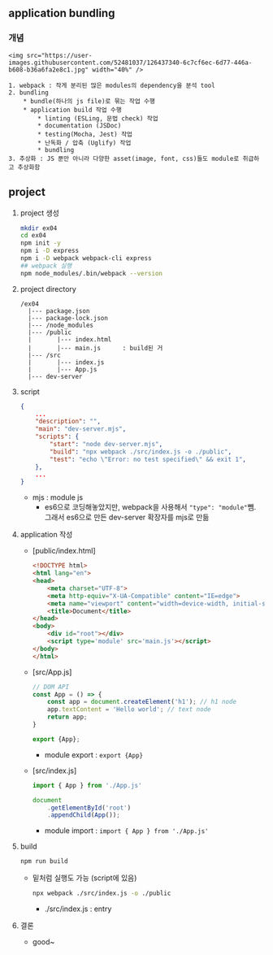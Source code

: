 ## application bundling

### 개념
    <img src="https://user-images.githubusercontent.com/52481037/126437340-6c7cf6ec-6d77-446a-b608-b36a6fa2e8c1.jpg" width="40%" />

    1. webpack : 작게 분리된 많은 modules의 dependency을 분석 tool
    2. bundling
        * bundle(하나의 js file)로 묶는 작업 수행
        * application build 작업 수행 
            * linting (ESLing, 문법 check) 작업
            * documentation (JSDoc)
            * testing(Mocha, Jest) 작업
            * 난독화 / 압축 (Uglify) 작업
            * bundling
    3. 추상화 : JS 뿐만 아니라 다양한 asset(image, font, css)들도 module로 취급하고 추상화함

## project

1. project 생성
    ```bash
    mkdir ex04
    cd ex04
    npm init -y
    npm i -D express
    npm i -D webpack webpack-cli express
    ## webpack 실행
    npm node_modules/.bin/webpack --version
    ```
2. project directory
    ```
    /ex04
      |--- package.json
      |--- package-lock.json
      |--- /node_modules
      |--- /public
      |       |--- index.html
      |       |--- main.js      : build된 거
      |--- /src
      |       |--- index.js
      |       |--- App.js
      |--- dev-server
    ```
3. script
    ```json
    {
        ...
        "description": "",
        "main": "dev-server.mjs",
        "scripts": {
            "start": "node dev-server.mjs",
            "build": "npx webpack ./src/index.js -o ./public",
            "test": "echo \"Error: no test specified\" && exit 1",
        },
        ...
    }
    ```
    * mjs : module js
        * es6으로 코딩해놓았지만, webpack을 사용해서 ```"type": "module"```뺌. 그래서 es6으로 만든 dev-server 확장자를 mjs로 만듦

4. application 작성

    * [public/index.html]
        ```html
        <!DOCTYPE html>
        <html lang="en">
        <head>
            <meta charset="UTF-8">
            <meta http-equiv="X-UA-Compatible" content="IE=edge">
            <meta name="viewport" content="width=device-width, initial-scale=1.0">
            <title>Document</title>
        </head>
        <body>
            <div id="root"></div>
            <script type='module' src='main.js'></script>
        </body>
        </html>
        ```

    * [src/App.js]
        ```js
        // DOM API
        const App = () => {
            const app = document.createElement('h1'); // h1 node
            app.textContent = 'Hello world'; // text node
            return app;
        }

        export {App};
        ```
        * module export : ```export {App}```

    * [src/index.js]
        ```js
        import { App } from './App.js'

        document
            .getElementById('root')
            .appendChild(App());
        ```
        * module import : ```import { App } from './App.js'```

5. build
    ```bash
    npm run build
    ```
    * 밑처럼 실행도 가능 (script에 있음)
        ```bash
        npx webpack ./src/index.js -o ./public
        ```
        * ./src/index.js : entry
6. 결론
    * good~